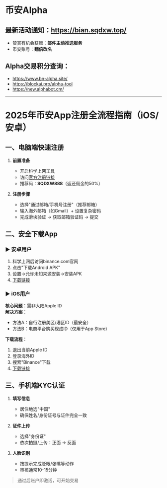 # 币安Alpha

## 最新活动通知：**https://bian.sqdxw.top/**
  - 赞赏有机会获赠：**邮件主动推送服务**
  - 币安账号：**翻倍改名**

## Alpha交易积分查询：
  - https://www.bn-alpha.site/
  - https://blockai.pro/alpha-tool
  - https://new.alphabot.cm/
---

# 2025年币安App注册全流程指南（iOS/安卓）

## 一、电脑端快速注册
1. **前置准备**  
   - 开启科学上网工具
   - 访问[官方注册链接](https://www.binance.com/zh-CN/join?ref=SQDXW888)
   - 推荐码：**SQDXW888**（返还佣金的50%）

2. **注册步骤**  
   - 选择"通过邮箱/手机号注册"（推荐邮箱）
   - 输入海外邮箱（如Gmail）+ 设置复杂密码
   - 完成滑块验证 → 获取邮箱验证码 → 提交

## 二、安全下载App

### ▶ 安卓用户
1. 科学上网后访问binance.com官网
2. 点击"下载Android APK"
3. 设置→允许未知来源安装→安装APK
4. [下载链接](https://download.marketwebb.ninja/pack/BNApp_00000058.apk)

### ▶ iOS用户
**核心问题**：需非大陆Apple ID  
**解决方案**：
- 方法A：自行注册美区/港区ID（最安全）
- 方法B：电商平台购买现成ID（仅用于App Store）

**下载流程**：
1. 退出当前Apple ID
2. 登录海外ID
3. 搜索"Binance"下载
4. [下载链接](https://www.marketwebb.net/download-guide?hl=zh-CN)

## 三、手机端KYC认证
1. **填写信息**  
   - 居住地选"中国"
   - 确保姓名/身份证号与证件完全一致

2. **证件上传**  
   - 选择"身份证"
   - 依次拍摄/上传：正面 → 反面

3. **人脸识别**  
   - 按提示完成眨眼/张嘴等动作
   - 审核通常10-15分钟

> 通过后账户即激活，可开始交易
